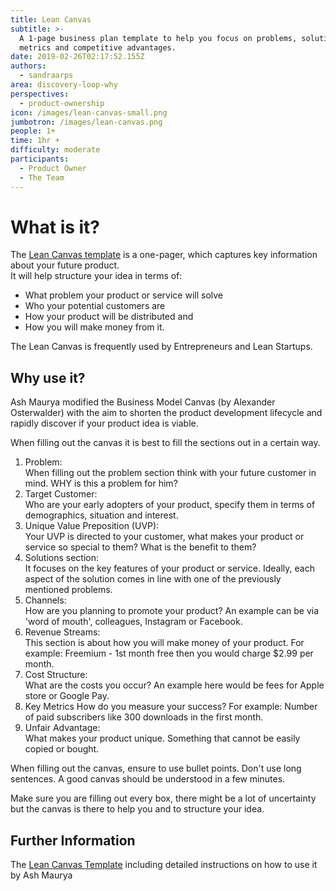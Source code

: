 ```yaml
---
title: Lean Canvas
subtitle: >-
  A 1-page business plan template to help you focus on problems, solutions, key
  metrics and competitive advantages.
date: 2019-02-26T02:17:52.155Z
authors:
  - sandraarps
area: discovery-loop-why
perspectives:
  - product-ownership
icon: /images/lean-canvas-small.png
jumbotron: /images/lean-canvas.png
people: 1+
time: 1hr +
difficulty: moderate
participants:
  - Product Owner
  - The Team
---
```

# What is it?

The [Lean Canvas template](https://leanstack.com/LeanCanvas.pdf) is a one-pager, which captures key information about your future product.\
It will help structure your idea in terms of: 

* What problem your product or service will solve
* Who your potential customers are
* How your product will be distributed and 
* How you will make money from it.

The Lean Canvas is frequently used by Entrepreneurs and Lean Startups.

## Why use it?

Ash Maurya modified the Business Model Canvas (by Alexander Osterwalder) with the aim to shorten the product development lifecycle and rapidly discover if your product idea is viable.

When filling out the canvas it is best to fill the sections out in a certain way. 

1. Problem: \
   When filling out the problem section think with your future customer in mind. WHY is this a problem for him?
2. Target Customer: \
   Who are your early adopters of your product, specify them in terms of demographics, situation and interest.
3. Unique Value Preposition (UVP): \
   Your UVP is directed to your customer, what makes your product or service so special to them? What is the benefit to them? 
4. Solutions section:\
   It focuses on the key features of your product or service. Ideally, each aspect of the solution comes in line with one of the previously mentioned problems.
5. Channels:\
   How are you planning to promote your product? An example can be via 'word of mouth', colleagues, Instagram or Facebook.
6. Revenue Streams:\
   This section is about how you will make money of your product. For example: Freemium - 1st month free then you would charge $2.99 per month.
7. Cost Structure:\
   What are the costs you occur? An example here would be fees for Apple store or Google Pay.
8. Key Metrics
   How do you measure your success? For example: Number of paid subscribers like 300 downloads in the first month.
9. Unfair Advantage:\
   What makes your product unique. Something that cannot be easily copied or bought.

When filling out the canvas, ensure to use bullet points. Don't use long sentences. A good canvas should be understood in a few minutes.

Make sure you are filling out every box, there might be a lot of uncertainty but the canvas is there to help you and to structure your idea.

## Further Information

The [Lean Canvas Template](https://leanstack.com/LeanCanvas.pdf) including detailed instructions on how to use it by Ash Maurya
